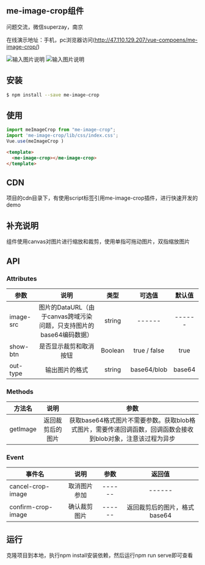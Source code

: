 
## me-image-crop组件
问题交流，微信superzay，南京

在线演示地址：手机，pc浏览器访问(http://47.110.129.207/vue-compoens/me-image-crop/)

![输入图片说明](https://images.gitee.com/uploads/images/2019/1207/215805_db3bc299_1844723.jpeg "1575726795(1)_meitu_1.jpg")
![输入图片说明](http://47.110.129.207/images/1234567.png)
## 安装

```bash
$ npm install --save me-image-crop

```
## 使用

```js
import meImageCrop from "me-image-crop";
import 'me-image-crop/lib/css/index.css';
Vue.use(meImageCrop )
```
```html
<template>
  <me-image-crop></me-image-crop>
</template>
 ```
## CDN
 项目的cdn目录下，有使用script标签引用me-image-crop插件，进行快速开发的demo

## 补充说明
 组件使用canvas对图片进行缩放和裁剪，使用单指可拖动图片，双指缩放图片 

## API

### Attributes
| 参数   |  说明  |  类型 |   可选值 |默认值 |
|--------|:-------:|:------:|:------:|:------:|
| image-src|  图片的DataURL（由于canvas跨域污染问题，只支持图片的base64编码数据） | string|------ |------|
| show-btn| 是否显示裁剪和取消按钮  | Boolean | true / false |  true|
| out-type| 输出图片的格式  | string| base64/blob |  base64|




### Methods
| 方法名   |  说明  | 参数 |
|--------|:-------:|:------:|
| getImage | 返回裁剪后的图片|获取base64格式图片不需要参数。获取blob格式图片，需要传递回调函数，回调函数会接收到blob对象，注意该过程为异步|



### Event
| 事件名   |  说明  | 参数 | 返回值 |
|--------|:-------:|:------:|:------:|
| cancel-crop-image| 取消图片参加 |------|------|
| confirm-crop-image| 确认裁剪图片 |------|返回裁剪后的图片，格式base64|


## 运行
克隆项目到本地，执行npm install安装依赖，然后运行npm run serve即可查看





